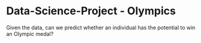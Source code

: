 # Data-Science-Project - Olympics

Given the data, can we predict whether an individual has the potential to win an Olympic medal?

